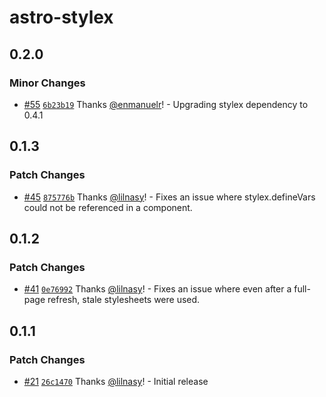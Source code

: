 # astro-stylex

## 0.2.0

### Minor Changes

- [#55](https://github.com/lilnasy/gratelets/pull/55) [`6b23b19`](https://github.com/lilnasy/gratelets/commit/6b23b19a7418fb19a0c6d06935debf64fff1126d) Thanks [@enmanuelr](https://github.com/enmanuelr)! - Upgrading stylex dependency to 0.4.1

## 0.1.3

### Patch Changes

- [#45](https://github.com/lilnasy/gratelets/pull/45) [`875776b`](https://github.com/lilnasy/gratelets/commit/875776b320289778885e386fd6ab444835271ac7) Thanks [@lilnasy](https://github.com/lilnasy)! - Fixes an issue where stylex.defineVars could not be referenced in a component.

## 0.1.2

### Patch Changes

- [#41](https://github.com/lilnasy/gratelets/pull/41) [`0e76992`](https://github.com/lilnasy/gratelets/commit/0e7699258a0a94439816f3964abceb9ecb4eacdf) Thanks [@lilnasy](https://github.com/lilnasy)! - Fixes an issue where even after a full-page refresh, stale stylesheets were used.

## 0.1.1

### Patch Changes

- [#21](https://github.com/lilnasy/gratelets/pull/21) [`26c1470`](https://github.com/lilnasy/gratelets/commit/26c1470770a5d8c21fdd52c1503cac576ecc3242) Thanks [@lilnasy](https://github.com/lilnasy)! - Initial release
